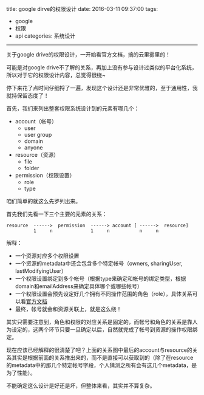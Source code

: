 title:  google dirve的权限设计
date: 2016-03-11 09:37:00
tags:
- google
- 权限
- api
categories: 系统设计
---


关于google drive的权限设计，一开始看官方文档，搞的云里雾里的！

可能是对google drive不了解的关系，再加上没有参与设计过类似的平台化系统，所以对于它的权限设计内容，总觉得很绕~
<!--more-->
停下来花了点时间仔细捋了一遍，发现这个设计还是非常优雅的，至于通用性，我就持保留态度了！

首先，我们来列出整套权限系统设计到的元素有哪几个：

* account（帐号）
  * user
  * user group
  * domain
  * anyone
* resource（资源）
  * file
  * folder
* permission（权限设置）
  * role
  * type

咱们简单的就这么先罗列出来。

首先我们先看一下三个主要的元素的关系：

```
resource  ------>  permission  ------> account [ ------>  resource]
          1     n              1     n           n     n
```        
解释：

* 一个资源对应多个权限设置
* 一个资源的metadata中还会包含多个特定帐号（owners, sharingUser, lastModifyingUser）
* 一个权限设置绑定到多个帐号（根据type来确定和帐号的绑定类型，根据domain和emailAddress来确定具体哪个或哪些帐号）
* 一个权限设置会预先设定好几个拥有不同操作范围的角色（role），具体关系可以看[官方文档](https://developers.google.com/drive/v3/web/manage-sharing#roles)
* 最终，帐号就会和资源关联上，就是这么绕！

其实只需要注意到，角色和权限的对应关系是固定的，而帐号和角色的关系是靠人为设定的，这两个环节只要一旦确定以后，自然就完成了帐号到资源的操作权限绑定。

现在应该已经解释的很清楚了吧？上面的关系图中最后的account与resource的关系其实是根据前面的关系推出来的，而不是直接可以获取到的（除了在resource的metadata中的那几个特定帐号字段，个人猜测之所有会有这几个metadata，是为了性能）。

不能确定这么设计是好还是坏，但整体来看，其实并不算复杂。
